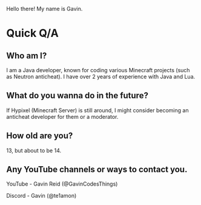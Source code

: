 Hello there! My name is Gavin.

# Quick Q/A

## Who am I?
I am a Java developer, known for coding various Minecraft projects (such as Neutron anticheat). I have over 2 years of experience with Java and Lua.

## What do you wanna do in the future?
If Hypixel (Minecraft Server) is still around, I might consider becoming an anticheat developer for them or a moderator.

## How old are you?
13, but about to be 14.

## Any YouTube channels or ways to contact you.
YouTube - Gavin Reid (@GavinCodesThings)

Discord - Gavin (@te1amon)

